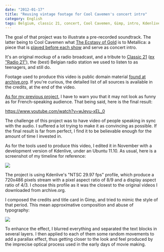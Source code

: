 ```yaml
---
date: "2012-01-17"
title: "Reusing vintage footage for Cool Cavemen's concert intro"
category: English
tags: Belgium, classic 21, concert, Cool Cavemen, Gimp, intro, Kdenlive, radio, RTBF, tribute, Ubuntu, Video, YouTube
---
```


The goal of that project was to illustrate a pre-recorded soundtrack. The latter being to Cool Cavemen what [The Ecstasy of Gold](https://en.wikipedia.org/wiki/The_Ecstasy_of_Gold) is to Metallica: a piece that is [played before each show](https://www.youtube.com/watch?v=PnX-wK2lVCQ) and serve as concert intro.

It's an original mockup of a radio broadcast, and a tribute to [Classic 21](https://www.rtbf.be/classic21/) ([ex "Radio 21"](https://en.wikipedia.org/wiki/Classic_21)), the (best) Belgian radio station we used to listen to as teenagers, and still do.

Footage used to produce this video is public domain material [found at archive.org](https://www.archive.org/details/movies). If you're curious, the detailed list of all sources is available in the credits, at the end of the video.

[As for my previous project](https://kevin.deldycke.com/2011/12/nichrome-preview-behind-the-scene-video/), I have to warn you that it may not look as funny as for French-speaking audience. That being said, here is the final result:

https://www.youtube.com/watch?v=wJeyu-xEL_0

The challenge of this project was to have video of people speaking in sync with the audio. I suffered a lot trying to make it as convincing as possible. If the final result is far from perfect, I find it to be believable enough for the amount of time I invested in.

As for the tools used to produce this video, I edited it in November with a development version of Kdenlive, under an Ubuntu 11.10. As usual, here is a screenshot of my timeline for reference:

![](/uploads/2012/cool-cavemen-radio-concert-intro-kdenlive-edit.png)

The project is using Kdenlive's "NTSC 29.97 fps" profile, which produce a 720x486 pixels stream with a pixel aspect ratio of 8/9 and a display aspect ratio of 4/3. I choose this profile as it was the closest to the original videos I downloaded from archive.org.

I composed the credits and title card in Gimp, and tried to mimic the style of that period. This mean approximative composition and abuse of typography:

![](/uploads/2012/title-card-gimp-edit.png)

To enhance the effect, I blurred everything and separated the text blocks in several layers. I then applied to each of them some random movements to add a parallax effect, thus getting closer to the look and feel produced by the imprecise optical process used in the early days of movie making.
